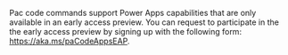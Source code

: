 Pac code commands support Power Apps capabilities that are only available in an early access preview. You can request to participate in the the early access preview by signing up with the following form: https://aka.ms/paCodeAppsEAP.
